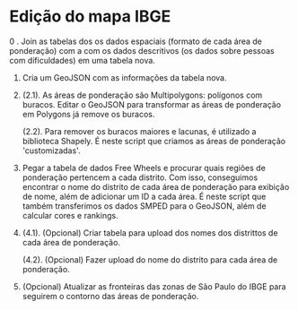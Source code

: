 # Edição do mapa IBGE

0 . Join as tabelas dos os dados espaciais (formato de cada área de ponderação) com a com os dados descritivos (os dados sobre pessoas com dificuldades) em uma tabela nova.
1. Cria um GeoJSON com as informações da tabela nova.
2. (2.1). As áreas de ponderação são Multipolygons: polígonos com buracos. Editar o GeoJSON para transformar as áreas de ponderação em Polygons já remove os buracos.

    (2.2). Para remover os buracos maiores e lacunas, é utilizado a biblioteca Shapely. É neste script que criamos as áreas de ponderação 'customizadas'.
3. Pegar a tabela de dados Free Wheels e procurar quais regiões de ponderação pertencem a cada distrito. Com isso, conseguimos encontrar o nome do distrito de cada área de ponderação para exibição de nome, além de adicionar um ID a cada área. É neste script que também transferimos os dados SMPED para o GeoJSON, além de calcular cores e rankings.
4.  (4.1). (Opcional)  Criar tabela para upload dos nomes dos distrittos de cada área de ponderação.

    (4.2). (Opcional) Fazer upload do nome do distrito para cada área de ponderação.
5. (Opcional) Atualizar as fronteiras das zonas de São Paulo do IBGE para seguirem o contorno das áreas de ponderação.
